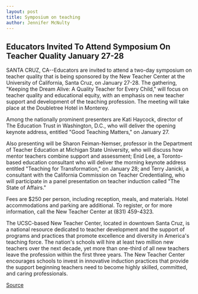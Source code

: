 ```yaml
---
layout: post
title: Symposium on teaching
author: Jennifer McNulty
---
```


## Educators Invited To Attend Symposium On Teacher Quality January 27-28

SANTA CRUZ, CA--Educators are invited to attend a two-day symposium on teacher quality that is being sponsored by the New Teacher Center at the University of California, Santa Cruz, on January 27-28. The gathering, "Keeping the Dream Alive: A Quality Teacher for Every Child," will focus on teacher quality and educational equity, with an emphasis on new teacher support and development of the teaching profession. The meeting will take place at the Doubletree Hotel in Monterey.

Among the nationally prominent presenters are Kati Haycock, director of The Education Trust in Washington, D.C., who will deliver the opening keynote address, entitled "Good Teaching Matters," on January 27.

Also presenting will be Sharon Feiman-Nemser, professor in the Department of Teacher Education at Michigan State University, who will discuss how mentor teachers combine support and assessment; Enid Lee, a Toronto-based education consultant who will deliver the morning keynote address entitled "Teaching for Transformation," on January 28; and Terry Janicki, a consultant with the California Commission on Teacher Credentialing, who will participate in a panel presentation on teacher induction called "The State of Affairs."

Fees are $250 per person, including reception, meals, and materials. Hotel accommodations and parking are additional. To register, or for more information, call the New Teacher Center at (831) 459-4323.

The UCSC-based New Teacher Center, located in downtown Santa Cruz, is a national resource dedicated to teacher development and the support of programs and practices that promote excellence and diversity in America's teaching force. The nation's schools will hire at least two million new teachers over the next decade, yet more than one-third of all new teachers leave the profession within the first three years. The New Teacher Center encourages schools to invest in innovative induction practices that provide the support beginning teachers need to become highly skilled, committed, and caring professionals.

[Source](http://www1.ucsc.edu/news_events/press_releases/archive/99-00/01-00/teaching_symp.htm "Permalink to UCSC Press Release: Symposium on teaching")